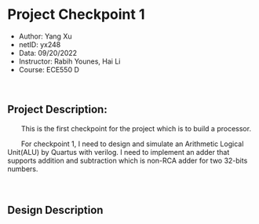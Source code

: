 # Project Checkpoint 1

 - Author: Yang Xu
 - netID: yx248
 - Data: 09/20/2022
 - Instructor: Rabih Younes, Hai Li
 - Course: ECE550 D
<br>

## Project Description:

&emsp;&emsp;This is the first checkpoint for the project which is to build a processor.<br>

&emsp;&emsp;For checkpoint 1, I need to design and simulate an Arithmetic Logical Unit(ALU) by Quartus with verilog. I need to implement an adder that supports addition and subtraction which is non-RCA adder for two 32-bits numbers.<br>
<br><br>

## Design Description

&emsp;&emsp;<br>

&emsp;&emsp;<br>

&emsp;&emsp;<br>

&emsp;&emsp;<br>

&emsp;&emsp;<br>

&emsp;&emsp;<br>
<br>

